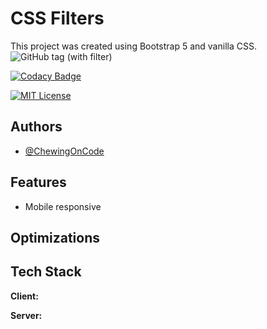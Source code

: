 <!-- @format -->

# CSS Filters

This project was created using Bootstrap 5 and vanilla CSS.
![GitHub tag (with filter)](https://img.shields.io/github/v/tag/ChewingOnCode/CSSFilters)

[![Codacy Badge](https://app.codacy.com/project/badge/Grade/9a5f58c34e654076a14bbe6fd9b3d758)](https://app.codacy.com/gh/ChewingOnCode/CSSFilters/dashboard?utm_source=gh&utm_medium=referral&utm_content=&utm_campaign=Badge_grade)

[![MIT License](https://img.shields.io/badge/License-MIT-green.svg)](https://choosealicense.com/licenses/mit/)

## Authors

-   [@ChewingOnCode](https://www.github.com/ChewingOnCode)

## Features

-   Mobile responsive

## Optimizations

## Tech Stack

**Client:**

**Server:**
